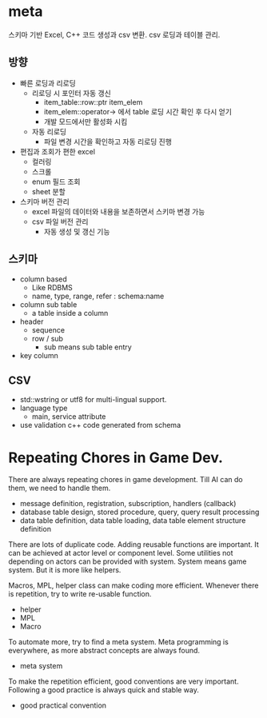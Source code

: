 # meta

스키마 기반 Excel, C++ 코드 생성과 csv 변환. csv 로딩과 테이블 관리. 

## 방향 

- 빠른 로딩과 리로딩
  - 리로딩 시 포인터 자동 갱신
    - item_table::row::ptr item_elem
    - item_elem::operator-> 에서 table 로딩 시간 확인 후 다시 얻기
    - 개발 모드에서만 활성화 시킴
  - 자동 리로딩 
    - 파일 변경 시간을 확인하고 자동 리로딩 진행
- 편집과 조회가 편한 excel 
  - 컬러링 
  - 스크롤
  - enum 필드 조회 
  - sheet 분할 
- 스키마 버전 관리  
  - excel 파일의 데이터와 내용을 보존하면서 스키마 변경 가능
  - csv 파일 버전 관리 
    - 자동 생성 및 갱신 기능 



## 스키마  

- column based 
  - Like RDBMS 
  - name, type, range, refer : schema:name
- column sub table
  - a table inside a column 
- header 
  - sequence
  - row / sub
    - sub means sub table entry 
- key column 



## CSV 

- std::wstring or utf8 for multi-lingual support. 
- language type 
  - main, service attribute 
- use validation c++ code generated from schema 




# Repeating Chores in Game Dev.

There are always repeating chores in game development. Till AI can do them, we need to handle them. 

- message definition, registration, subscription, handlers (callback)
- database table design, stored procedure, query, query result processing
- data table definition, data table loading, data table element structure definition

There are lots of duplicate code. Adding reusable functions are important. It can be achieved at actor level or component level. Some utilities not depending on actors can be provided with system. System means game system. But it is more like helpers. 

Macros, MPL, helper class can make coding more efficient. Whenever there is repetition, try to write re-usable function. 

- helper 
- MPL 
- Macro

To automate more, try to find a meta system. Meta programming is everywhere, as more abstract concepts are always found. 

- meta system

To make the repetition efficient, good conventions are very important. Following a good practice is always quick and stable way. 

- good practical convention






















